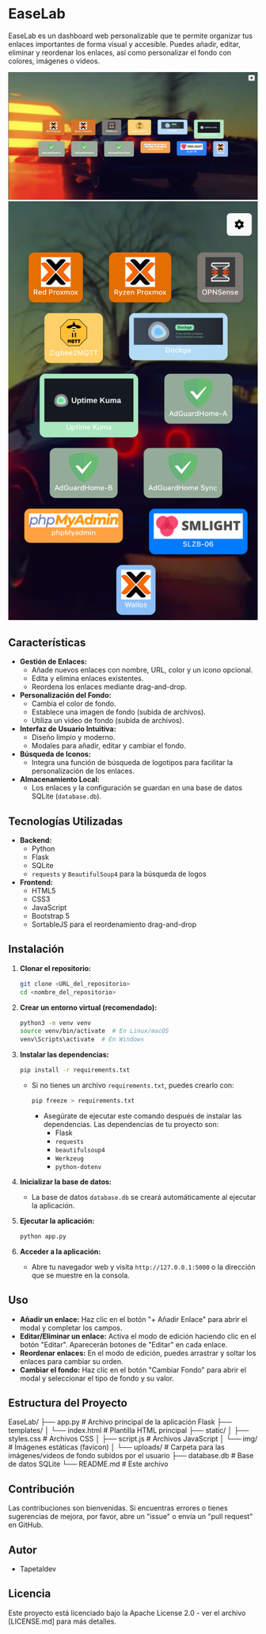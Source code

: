 # EaseLab

EaseLab es un dashboard web personalizable que te permite organizar tus enlaces importantes de forma visual y accesible.  Puedes añadir, editar, eliminar y reordenar los enlaces, así como personalizar el fondo con colores, imágenes o videos.

![desktop.png](https://github.com/wepar2/EaseLab/blob/master/img/desktop.png)
![responsive.png](https://github.com/wepar2/EaseLab/blob/master/img/responsive.png)

## Características

* **Gestión de Enlaces:**
    * Añade nuevos enlaces con nombre, URL, color y un icono opcional.
    * Edita y elimina enlaces existentes.
    * Reordena los enlaces mediante drag-and-drop.
* **Personalización del Fondo:**
    * Cambia el color de fondo.
    * Establece una imagen de fondo (subida de archivos).
    * Utiliza un video de fondo (subida de archivos).
* **Interfaz de Usuario Intuitiva:**
    * Diseño limpio y moderno.
    * Modales para añadir, editar y cambiar el fondo.
* **Búsqueda de Iconos:**
    * Integra una función de búsqueda de logotipos para facilitar la personalización de los enlaces.
* **Almacenamiento Local:**
    * Los enlaces y la configuración se guardan en una base de datos SQLite (`database.db`).

## Tecnologías Utilizadas

* **Backend:**
    * Python
    * Flask
    * SQLite
    * `requests` y `BeautifulSoup4` para la búsqueda de logos
* **Frontend:**
    * HTML5
    * CSS3
    * JavaScript
    * Bootstrap 5
    * SortableJS para el reordenamiento drag-and-drop

## Instalación

1.  **Clonar el repositorio:**

    ```bash
    git clone <URL_del_repositorio>
    cd <nombre_del_repositorio>
    ```

2.  **Crear un entorno virtual (recomendado):**

    ```bash
    python3 -m venv venv
    source venv/bin/activate  # En Linux/macOS
    venv\Scripts\activate  # En Windows
    ```

3.  **Instalar las dependencias:**

    ```bash
    pip install -r requirements.txt
    ```

    * Si no tienes un archivo `requirements.txt`, puedes crearlo con:

        ```bash
        pip freeze > requirements.txt 
        ```
        * Asegúrate de ejecutar este comando después de instalar las dependencias. Las dependencias de tu proyecto son:
            * Flask
            * `requests`
            * `beautifulsoup4`
            * `Werkzeug`
            * `python-dotenv`
4.  **Inicializar la base de datos:**

    * La base de datos `database.db` se creará automáticamente al ejecutar la aplicación.

5.  **Ejecutar la aplicación:**

    ```bash
    python app.py
    ```

6.  **Acceder a la aplicación:**

    * Abre tu navegador web y visita `http://127.0.0.1:5000` o la dirección que se muestre en la consola.

## Uso

* **Añadir un enlace:** Haz clic en el botón "+ Añadir Enlace" para abrir el modal y completar los campos.
* **Editar/Eliminar un enlace:** Activa el modo de edición haciendo clic en el botón "Editar". Aparecerán botones de "Editar" en cada enlace.
* **Reordenar enlaces:** En el modo de edición, puedes arrastrar y soltar los enlaces para cambiar su orden.
* **Cambiar el fondo:** Haz clic en el botón "Cambiar Fondo" para abrir el modal y seleccionar el tipo de fondo y su valor.

## Estructura del Proyecto

EaseLab/
├── app.py              # Archivo principal de la aplicación Flask
├── templates/
│   └── index.html      # Plantilla HTML principal
├── static/
│   ├── styles.css      # Archivos CSS
│   ├── script.js       # Archivos JavaScript
│   └── img/            # Imágenes estáticas (favicon)
│   └── uploads/        # Carpeta para las imágenes/videos de fondo subidos por el usuario
├── database.db         # Base de datos SQLite
└── README.md           # Este archivo


## Contribución

Las contribuciones son bienvenidas. Si encuentras errores o tienes sugerencias de mejora, por favor, abre un "issue" o envía un "pull request" en GitHub.

## Autor

* Tapetaldev

## Licencia

Este proyecto está licenciado bajo la Apache License 2.0 - ver el archivo [LICENSE.md] para más detalles.